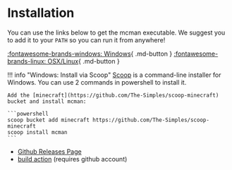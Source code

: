 [latest-win]: https://github.com/ParadigmMC/mcman/releases/latest/download/mcman.exe
[latest-linux]: https://github.com/ParadigmMC/mcman/releases/latest/download/mcman

# Installation

You can use the links below to get the mcman executable. We suggest you to add it to your `PATH` so you can run it from anywhere!

[:fontawesome-brands-windows: Windows][latest-win]{ .md-button } [:fontawesome-brands-linux: OSX/Linux][latest-linux]{ .md-button }

!!! info "Windows: Install via Scoop"
    [Scoop](https://scoop.sh/) is a command-line installer for Windows. You can use 2 commands in powershell to install it.

    Add the [minecraft](https://github.com/The-Simples/scoop-minecraft) bucket and install mcman:

    ```powershell
    scoop bucket add minecraft https://github.com/The-Simples/scoop-minecraft
    scoop install mcman
    ```

* [Github Releases Page](https://github.com/ParadigmMC/mcman/releases)
* [build action](https://github.com/ParadigmMC/mcman/actions/workflows/build.yml) (requires github account)

